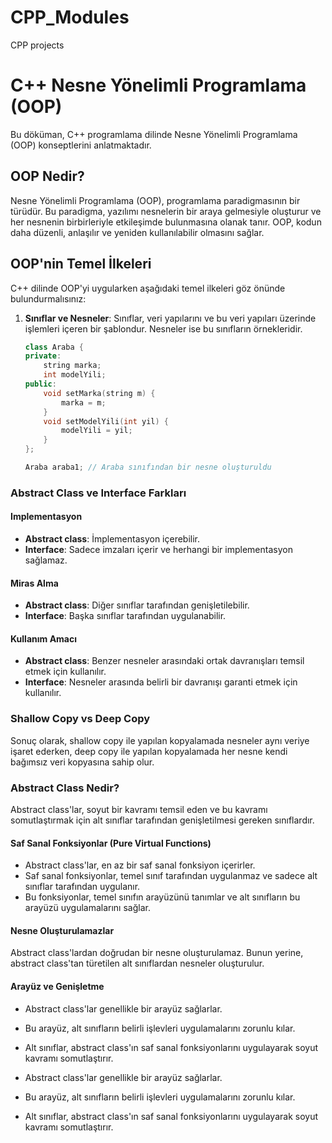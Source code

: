 # CPP_Modules
CPP projects

# C++ Nesne Yönelimli Programlama (OOP)

Bu döküman, C++ programlama dilinde Nesne Yönelimli Programlama (OOP) konseptlerini anlatmaktadır.

## OOP Nedir?

Nesne Yönelimli Programlama (OOP), programlama paradigmasının bir türüdür. Bu paradigma, yazılımı nesnelerin bir araya gelmesiyle oluşturur ve her nesnenin birbirleriyle etkileşimde bulunmasına olanak tanır. OOP, kodun daha düzenli, anlaşılır ve yeniden kullanılabilir olmasını sağlar.

## OOP'nin Temel İlkeleri

C++ dilinde OOP'yi uygularken aşağıdaki temel ilkeleri göz önünde bulundurmalısınız:

1. **Sınıflar ve Nesneler**: Sınıflar, veri yapılarını ve bu veri yapıları üzerinde işlemleri içeren bir şablondur. Nesneler ise bu sınıfların örnekleridir.

   ```cpp
   class Araba {
   private:
       string marka;
       int modelYili;
   public:
       void setMarka(string m) {
           marka = m;
       }
       void setModelYili(int yil) {
           modelYili = yil;
       }
   };
   
   Araba araba1; // Araba sınıfından bir nesne oluşturuldu


### Abstract Class ve Interface Farkları

#### Implementasyon

- **Abstract class**: İmplementasyon içerebilir.
- **Interface**: Sadece imzaları içerir ve herhangi bir implementasyon sağlamaz.

#### Miras Alma

- **Abstract class**: Diğer sınıflar tarafından genişletilebilir.
- **Interface**: Başka sınıflar tarafından uygulanabilir.

#### Kullanım Amacı

- **Abstract class**: Benzer nesneler arasındaki ortak davranışları temsil etmek için kullanılır.
- **Interface**: Nesneler arasında belirli bir davranışı garanti etmek için kullanılır.

### Shallow Copy vs Deep Copy

Sonuç olarak, shallow copy ile yapılan kopyalamada nesneler aynı veriye işaret ederken, deep copy ile yapılan kopyalamada her nesne kendi bağımsız veri kopyasına sahip olur. 

### Abstract Class Nedir?

Abstract class'lar, soyut bir kavramı temsil eden ve bu kavramı somutlaştırmak için alt sınıflar tarafından genişletilmesi gereken sınıflardır.

#### Saf Sanal Fonksiyonlar (Pure Virtual Functions)

- Abstract class'lar, en az bir saf sanal fonksiyon içerirler.
- Saf sanal fonksiyonlar, temel sınıf tarafından uygulanmaz ve sadece alt sınıflar tarafından uygulanır.
- Bu fonksiyonlar, temel sınıfın arayüzünü tanımlar ve alt sınıfların bu arayüzü uygulamalarını sağlar.

#### Nesne Oluşturulamazlar

Abstract class'lardan doğrudan bir nesne oluşturulamaz. Bunun yerine, abstract class'tan türetilen alt sınıflardan nesneler oluşturulur.

#### Arayüz ve Genişletme

- Abstract class'lar genellikle bir arayüz sağlarlar.
- Bu arayüz, alt sınıfların belirli işlevleri uygulamalarını zorunlu kılar.
- Alt sınıflar, abstract class'ın saf sanal fonksiyonlarını uygulayarak soyut kavramı somutlaştırır.

- Abstract class'lar genellikle bir arayüz sağlarlar.
- Bu arayüz, alt sınıfların belirli işlevleri uygulamalarını zorunlu kılar.
- Alt sınıflar, abstract class'ın saf sanal fonksiyonlarını uygulayarak soyut kavramı somutlaştırır.

